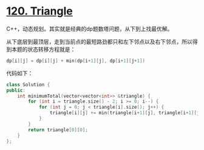 # [120. Triangle](https://leetcode-cn.com/problems/triangle/)

C++，动态规划。其实就是经典的dp题数塔问题，从下到上找最优解。

从下底层到最顶层，走到当前点的最短路劲都只和左下邻点以及右下邻点，所以得到本题的状态转移方程就是：

```cpp
dp[i][j] = dp[i][j] + min(dp[i+1][j], dp[i+1][j+1])
```

代码如下：

```cpp
class Solution {
public:
    int minimumTotal(vector<vector<int>> &triangle) {
        for (int i = triangle.size() - 2; i >= 0; i--) {
            for (int j = 0; j < triangle[i].size(); j++) {
                triangle[i][j] += min(triangle[i+1][j], triangle[i+1][j+1]);
            }
        }
        return triangle[0][0];
    }
};
```

